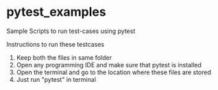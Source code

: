# pytest_examples
Sample Scripts to run test-cases using pytest

Instructions to run these testcases

1. Keep both the files in same folder
2. Open any programming IDE and make sure that pytest is installed
3. Open the terminal and go to the location where these files are stored
4. Just run "pytest" in terminal
